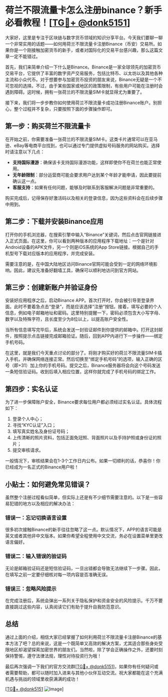 # 荷兰不限流量卡怎么注册binance？新手必看教程！[[TG💪+ @donk5151](https://t.me/s/donk5151)]

大家好，这里是专注于区块链与数字货币领域的知识分享平台。今天我们要聊一聊一个非常实用的话题——如何用荷兰不限流量卡注册Binance（币安）交易所。如果你是一个刚接触加密货币的新手，或者对国际化的交易平台感兴趣，那么这篇文章一定不能错过。

首先，我们来简单介绍一下什么是Binance。Binance是一家全球领先的加密货币交易平台，它提供了丰富的数字资产交易服务，包括比特币、以太坊以及其他各种主流和小众代币。对于想要参与加密货币投资的朋友来说，Binance无疑是一个不可忽视的选择。不过，由于某些国家或地区的政策限制，有些用户可能在注册时会遇到障碍。这时候，拥有一张荷兰的不限流量SIM卡就显得尤为重要了。

接下来，我们将一步步教你如何使用荷兰不限流量卡成功注册Binance账户。别担心，整个过程并不复杂，只要按照下面的步骤操作即可。

## 第一步：购买荷兰不限流量卡

在开始之前，你需要准备一张荷兰的不限流量SIM卡。这类卡片通常可以在亚马逊、eBay等电商平台找到，也可以通过专门提供虚拟号码服务的网站购买。选择时请注意以下几点：

- **支持国际漫游**：确保该卡支持国际漫游功能，这样即使你不在荷兰也能正常使用。
- **无年龄限制**：部分运营商可能会要求用户达到某个年龄才能申请，因此要提前确认这一点。
- **客服支持**：如果有任何问题，能够及时联系到客服解决问题是非常重要的。

购买完成后，记得保存好激活码以及相关的登录信息，因为这些资料会在后续步骤中用到。

## 第二步：下载并安装Binance应用

打开你的手机浏览器，在搜索引擎中输入“Binance”关键词，然后点击官网链接进入正式页面。在这里，你可以看到两种版本的应用程序下载地址：一个是针对Android设备的APK文件，另一个则是iOS系统的App Store链接。根据自己的手机型号下载对应版本的应用程序，并完成安装。

需要注意的是，在中国大陆地区访问Binance官网可能会受到一定的网络环境影响。因此，建议先准备好翻墙工具，确保可以顺利地访问到官方网站。

## 第三步：创建新账户并验证身份

安装好应用程序之后，启动Binance APP。首次打开时，你会被引导至登录界面。此时不要着急点击“登录”，而是应该选择“注册”按钮。接着，填写必要的个人信息，例如电子邮箱地址和密码。这里特别提醒一下，密码必须包含大小写字母、数字以及特殊字符，且长度至少为8位以上，以提高账户安全性。

当所有信息填写完毕后，系统会发送一封验证邮件到你提供的邮箱中。打开这封邮件，按照提示点击链接完成邮箱验证。随后，回到APP内进行下一步操作——绑定手机号码。

在这里，就是我们今天重点讨论的部分了。将刚才购买好的荷兰不限流量SIM卡插入手机，并确保网络连接正常。然后切换至“绑定手机号码”的选项，输入正确的区号（即+31）加上你的手机号码。提交之后，Binance服务器将会向这个号码发送一条短信验证码。收到后填入相应位置，这样你就完成了手机号码的绑定工作。

## 第四步：实名认证

为了进一步保障账户安全，Binance要求每位用户都必须经过实名认证。具体流程如下：

1. 登录个人中心；
2. 寻找“KYC认证”入口；
3. 填写真实姓名及身份证号码；
4. 上传清晰的照片资料，包括正面免冠照、背面照片以及手持护照或身份证的照片；
5. 提交审核请求。

一般情况下，审核结果会在1-3个工作日内公布。如果一切顺利的话，恭喜你！你已经成为一名正式的Binance用户啦！

## 小贴士：如何避免常见错误？

虽然整个注册过程看似简单，但实际上还是有不少细节需要注意的。以下是一些容易犯错的地方以及相应的解决办法：

### 错误一：忘记切换语言设置

很多初次接触Binance的新手往往忽略了这一点。默认情况下，APP的语言可能是英文或者其他非中文版本。如果你希望全程使用中文交流，务必在设置菜单里更改语言偏好。

### 错误二：输入错误的验证码

无论是邮箱验证码还是短信验证码，一旦出错都会导致无法继续下一步骤。因此，在填写之前一定要仔细核对每一项内容是否准确无误。

### 错误三：忽略风险提示

在完成注册后，系统会弹出一系列关于隐私保护和资金安全的风险提示。千万不要直接跳过这些内容，认真阅读它们有助于提升自我防范意识。

## 总结

通过上面的介绍，相信大家已经掌握了如何利用荷兰不限流量卡注册Binance的基本方法了吧？总的来说，这是一个既简单又高效的解决方案，尤其适合那些身处受限地区却渴望探索加密世界的朋友们。当然啦，除了学会正确操作之外，还要时刻保持警惕，遵守法律法规，理性对待投资行为哦！

最后再次强调一下我们的官方交流群[[TG💪+ @donk5151](https://t.me/s/donk5151)]，如果你有任何疑问或者需要帮助，都可以随时加入进来与其他小伙伴互动交流。祝大家都能在这个充满机遇与挑战的领域里收获满满的成功！

[[TG💪+ @donk5151](https://t.me/s/donk5151) ![Image](https://i.postimg.cc/rwNCRYN7/Snipaste-2025-04-30-17-27-05.png)]